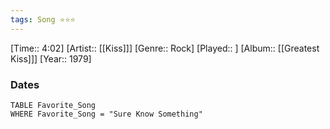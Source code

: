 ```yaml
---
tags: Song ⭐⭐⭐ 
---
```

[Time:: 4:02]
[Artist:: [[Kiss]]]
[Genre:: Rock]
[Played:: ]
[Album:: [[Greatest Kiss]]]
[Year:: 1979]
### Dates
````dataview
TABLE Favorite_Song
WHERE Favorite_Song = "Sure Know Something"
````